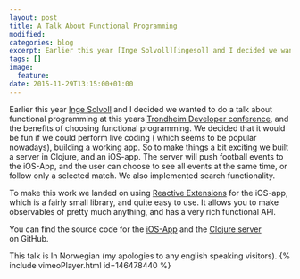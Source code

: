 ```yaml
---
layout: post
title: A Talk About Functional Programming
modified:
categories: blog
excerpt: Earlier this year [Inge Solvoll][ingesol] and I decided we wanted to do a talk about functional programming at this years [Trondheim Developer conference][tdc-2015], and the benefits of choosing functional programming. We decided that it would be fun if we could perform live coding...
tags: []
image:
  feature:
date: 2015-11-29T13:15:00+01:00
---
```


Earlier this year [Inge Solvoll][ingesol] and I decided we wanted to do a talk about functional programming at this years [Trondheim Developer conference][tdc-2015], and the benefits of choosing functional programming. We decided that it would be fun if we could perform live coding ( which seems to be popular nowadays), building a working app. So to make things a bit exciting we built a server in Clojure, and an iOS-app. The server will push football events to the iOS-App, and the user can choose to see all events at the same time, or follow only a selected match. We also implemented search functionality. 

To make this work we landed on using [Reactive Extensions][reactivex] for the iOS-app, which is a fairly small library, and quite easy to use. It allows you to make observables of pretty much anything, and has a very rich functional API.

You can find the source code for the [iOS-App][ios-app] and the [Clojure server][clojure-server] on GitHub.

This talk is In Norwegian (my apologies to any english speaking visitors).
{% include vimeoPlayer.html id=146478440 %}






[tdc-2015]: http://2015.trondheimdc.no
[ingesol]: http://twitter.com/ingesol
[reactivex]: http://reactivex.io
[ios-app]: https://github.com/ZeldaIV/TDC2015-FP
[clojure-server]: https://github.com/ingesolvoll/tdc-clj
